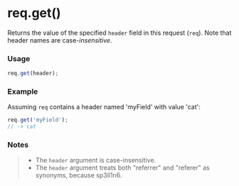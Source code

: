 # req.get()

Returns the value of the specified `header` field in this request (`req`).  Note that header names are case-_insensitive_.

### Usage

```js
req.get(header);
```

### Example
Assuming `req` contains a header named 'myField' with value 'cat':

```javascript
req.get('myField');
// -> cat
```

### Notes
>+ The `header` argument is case-insensitive.
>+ The `header` argument treats both "referrer" and "referer" as synonyms, because sp3ll1n6.






<docmeta name="displayName" value="req.get()">
<docmeta name="pageType" value="method">
